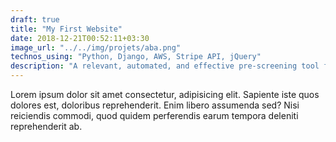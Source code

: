 ```yaml
---
draft: true
title: "My First Website"
date: 2018-12-21T00:52:11+03:30
image_url: "../../img/projets/aba.png"
technos_using: "Python, Django, AWS, Stripe API, jQuery"
description: "A relevant, automated, and effective pre-screening tool for hiring technical candidates. ApplyByAPI is built to be a scalable solution that greatly reduces human time and effort spent on the hiring process."
---
```


Lorem ipsum dolor sit amet consectetur, adipisicing elit. Sapiente iste quos dolores est, doloribus reprehenderit. Enim libero assumenda sed? Nisi reiciendis commodi, quod quidem perferendis earum tempora deleniti reprehenderit ab.